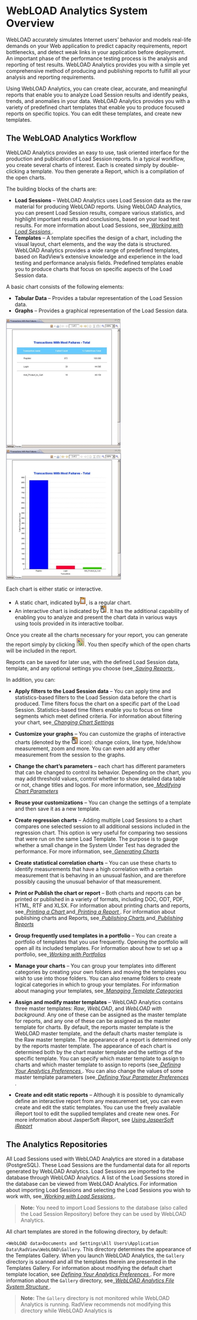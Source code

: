 # WebLOAD Analytics System Overview

WebLOAD accurately simulates Internet users’ behavior and models real-life demands on your Web application to predict capacity requirements, report bottlenecks, and detect weak links in your application before deployment. An important phase of the performance testing process is the analysis and reporting of test results. WebLOAD Analytics provides you with a simple yet comprehensive method of producing and publishing reports to fulfill all your analysis and reporting requirements. 

Using WebLOAD Analytics, you can create clear, accurate, and meaningful reports that enable you to analyze Load Session results and identify peaks, trends, and anomalies in your data. WebLOAD Analytics provides you with a variety of predefined chart templates that enable you to produce focused reports on specific topics. You can edit these templates, and create new templates. 

## The WebLOAD Analytics Workflow

WebLOAD Analytics provides an easy to use, task oriented interface for the production and publication of Load Session reports. In a typical workflow, you create several charts of interest. Each is created simply by double-clicking a template. You then generate a Report, which is a compilation of the open charts.  

The building blocks of the charts are:

- **Load Sessions** – WebLOAD Analytics uses Load Session data as the raw material for producing WebLOAD reports. Using WebLOAD Analytics, you can present Load Session results, compare various statistics, and highlight important results and conclusions, based on your load test results. For more information about Load Sessions, see[` `*Working with Load Sessions* ](load_sessions.md). 
- **Templates** – A template specifies the design of a chart, including the visual layout, chart elements, and the way the data is structured. WebLOAD Analytics provides a wide range of predefined templates, based on RadView’s extensive knowledge and experience in the load testing and performance analysis fields. Predefined templates enable you to produce charts that focus on specific aspects of the Load Session data.

A basic chart consists of the following elements: 

- **Tabular Data** – Provides a tabular representation of the Load Session data. 
- **Graphs** – Provides a graphical representation of the Load Session data. 

![Tabular Data](../images/Tabular_Data.jpeg)![Graphs](../images/Graphs.jpeg)



Each chart is either static or interactive.  

- A static chart, indicated by![Static Chart icon](../images/static_chart_icon.png), is a regular chart.  
- An interactive chart is indicated by ![interactive chart icon](../images/interactive_chart_icon.png). It has the additional capability of enabling you to analyze and present the chart data in various ways using tools provided in its interactive toolbar. 

Once you create all the charts necessary for your report, you can generate the report simply by clicking ![Generate report icon](../images/generate_report_icon.png). You then specify which of the open charts will be included in the report. 

Reports can be saved for later use, with the defined Load Session data, template, and any optional settings you choose (see[` `*Saving Reports* ](generating_reports.md#saving-reports). 

In addition, you can: 

- **Apply filters to the Load Session data** – You can apply time and statistics-based filters to the Load Session data before the chart is produced. Time filters focus the chart on a specific part of the Load Session. Statistics-based time filters enable you to focus on time segments which meet defined criteria. For information about filtering your chart, see[` `*Changing Chart Settings* ](changing_chart_settings.md) 
- **Customize your graphs** – You can customize the graphs of interactive charts (denoted by the ![interactive chart icon](../images/interactive_chart_icon.png) icon): change colors, line type, hide/show measurement, zoom and more. You can even add any other measurement from the session to the graphs. 
- **Change the chart’s parameters** – each chart has different parameters that can be changed to control its behavior. Depending on the chart, you may add threshold values, control whether to show detailed data table or not, change titles and logos. For more information, see[` `*Modifying Chart Parameters* ](changing_chart_settings.md#modifying-chart-parameters)  
- **Reuse your customizations** – You can change the settings of a template and then save it as a new template. 
- **Create regression charts** – Adding multiple Load Sessions to a chart compares one selected session to all additional sessions included in the regression chart. This option is very useful for comparing two sessions that were run on the same Load Template. The purpose is to gauge whether a small change in the System Under Test has degraded the performance. For more information, see[` `*Generating Charts* ](generating_charts.md) 
- **Create statistical correlation charts** – You can use these charts to identify measurements that have a high correlation with a certain measurement that is behaving in an unusual fashion, and are therefore possibly causing the unusual behavior of that measurement. 
- **Print or Publish the chart or report** – Both charts and reports can be printed or published in a variety of formats, including DOC, ODT, PDF, HTML, RTF and XLSX. For information about printing charts and reports, see[` `*Printing a Chart* ](generating_charts.md#printing-a-chart)and[` `*Printing a Report* ](generating_reports.md). For information about publishing charts and Reports, see[` `*Publishing Charts* ](generating_charts.md#publishing-charts)and[` `*Publishing Reports* ](generating_reports.md#publishing-reports) 
- **Group frequently used templates in a portfolio** – You can create a portfolio of templates that you use frequently. Opening the portfolio will open all its included templates. For information about how to set up a portfolio, see[` `*Working with Portfolios* ](portfolios.md)  
- **Manage your charts** – You can group your templates into different categories by creating your own folders and moving the templates you wish to use into those folders. You can also rename folders to create logical categories in which to group your templates. For information about managing your templates, see[` `*Managing Template Categories* ](templates.md#managing-template-categories) 

- **Assign and modify master templates** – WebLOAD Analytics contains three master templates: *Raw*, *WebLOAD*, and *WebLOAD with background*. Any one of these can be assigned as the master template for reports, and any one of these can be assigned as the master template for charts. By default, the reports master template is the WebLOAD master template, and the default charts master template is the Raw master template. The appearance of a report is determined only by the reports master template. The appearance of each chart is determined both by the chart master template and the settings of the specific template. You can specify which master template to assign to charts and which master template to assign to reports (see[` `*Defining Your Analytics Preferences* ](defining_preferences.md#defining-your-analytics-preferences). You can also change the values of some master template parameters (see[` `*Defining Your Parameter Preferences* ](defining_preferences.md#defining-your-parameter-preferences). 
- **Create and edit static reports** – Although it is possible to dynamically define an interactive report from any measurement set, you can even create and edit the static templates. You can use the freely available iReport tool to edit the supplied templates and create new ones. For more information about JasperSoft iReport, see [*Using JasperSoft iReport* ](templates.md#using-jaspersoft-ireport) 

## The Analytics Repositories

All Load Sessions used with WebLOAD Analytics are stored in a database (PostgreSQL). These Load Sessions are the fundamental data for all reports generated by WebLOAD Analytics. Load Sessions are imported to the database through WebLOAD Analytics. A list of the Load Sessions stored in the database can be viewed from WebLOAD Analytics. For information about importing Load Sessions and selecting the Load Sessions you wish to work with, see[` `*Working with Load Sessions* ](load_sessions.md). 

> **Note:**  You need to import Load Sessions to the database (also called the Load Session Repository) before they can be used by WebLOAD Analytics. 

All chart templates are stored in the following directory, by default: 

`<WebLOAD data>Documents and Settings\All Users\Application Data\RadView\WebLOAD\Gallery`. This directory determines the appearance of the Templates Gallery. When you launch WebLOAD Analytics, the `Gallery` directory is scanned and all the templates therein are presented in the Templates Gallery. For information about modifying the default chart template location, see [*Defining Your Analytics Preferences* ](defining_preferences.md#defining-your-analytics-preferences). For more information about the `Gallery` directory, see[` `*WebLOAD Analytics File System Structure* ](appendix_a.md). 

> **Note:** The `Gallery` directory is not monitored while WebLOAD Analytics is running. RadView recommends not modifying this directory while WebLOAD Analytics is 

